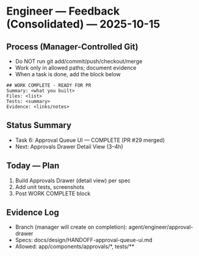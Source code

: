 # Engineer — Feedback (Consolidated) — 2025-10-15

## Process (Manager-Controlled Git)
- Do NOT run git add/commit/push/checkout/merge
- Work only in allowed paths; document evidence
- When a task is done, add the block below

```
## WORK COMPLETE - READY FOR PR
Summary: <what you built>
Files: <list>
Tests: <summary>
Evidence: <links/notes>
```

## Status Summary
- Task 6: Approval Queue UI — COMPLETE (PR #29 merged)
- Next: Approvals Drawer Detail View (3–4h)

## Today — Plan
1) Build Approvals Drawer (detail view) per spec
2) Add unit tests, screenshots
3) Post WORK COMPLETE block

## Evidence Log
- Branch (manager will create on completion): agent/engineer/approval-drawer
- Specs: docs/design/HANDOFF-approval-queue-ui.md
- Allowed: app/components/approvals/*, tests/**

